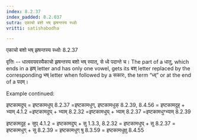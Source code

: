 ```yaml
---
index: 8.2.37
index_padded: 8.2.037
sutra: एकाचो बशो भष् झषन्तस्य स्ध्वोः
vritti: satishabodha

---
```

 एकाचो बशो भष् झषन्तस्य स्ध्वोः 8.2.37 


वृत्तिः -- धात्ववयवस्यैकाचो झषन्तस्य बशो भष् स्यात्, से ध्वे पदान्ते च। The part of a धातु, which ends in a झष् letter and has only one vowel, gets its बश् letter replaced by the corresponding भष् letter when followed by a सकारः, the term “ध्व्” or at the end of a पदम्। 


Example continued: 


इष्टकामदुघ् = इष्टकामधुघ् 8.2.37 =इष्टकामधुग्, इष्टकामधुक् 8.2.39, 8.4.56  = इष्टकामदुह् + भ्याम् 4.1.2 =इष्टकामदुघ् + भ्याम् 8.2.32 =इष्टकामधुघ् + भ्याम् 8.2.37 =इष्टकामधुग्भ्याम् 8.2.39 


इष्टकामदुह् + सुप् 4.1.2 = इष्टकामदुघ् + सु 1.3.3, 8.2.32 = इष्टकामधुघ् + सु 8.2.37 = इष्टकामधुग् + सु 8.2.39 = इष्टकामधुग् षु 8.3.59 = इष्टकामधुक्षु 8.4.55 